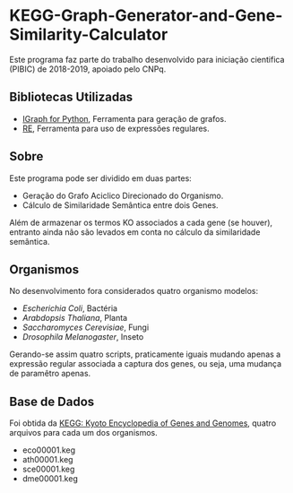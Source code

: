# KEGG-Graph-Generator-and-Gene-Similarity-Calculator

Este programa faz parte do trabalho desenvolvido para iniciação cientifica (PIBIC) de 2018-2019, apoiado pelo CNPq.

## Bibliotecas Utilizadas

- [IGraph for Python](https://igraph.org/python/), Ferramenta para geração de grafos.
- [RE](https://docs.python.org/3/library/re.html), Ferramenta para uso de expressões regulares.

## Sobre

Este programa pode ser dividido em duas partes:

- Geração do Grafo Aciclico Direcionado do Organismo.
- Cálculo de Similaridade Semântica entre dois Genes.

Além de armazenar os termos KO associados a cada gene (se houver), entranto ainda não são levados em conta no cálculo da similaridade semântica. 

## Organismos

No desenvolvimento fora considerados quatro organismo modelos:

- *Escherichia Coli*, Bactéria
- *Arabdopsis Thaliana*, Planta
- *Saccharomyces Cerevisiae*, Fungi
- *Drosophila Melanogaster*, Inseto

 Gerando-se assim quatro scripts, praticamente iguais mudando apenas a expressão regular associada a captura dos genes, ou seja, uma mudança de paramêtro apenas.

## Base de Dados

Foi obtida da [KEGG: Kyoto Encyclopedia of Genes and Genomes](https://www.genome.jp/kegg/), quatro arquivos para cada um dos organismos.

- eco00001.keg
- ath00001.keg
- sce00001.keg
- dme00001.keg

